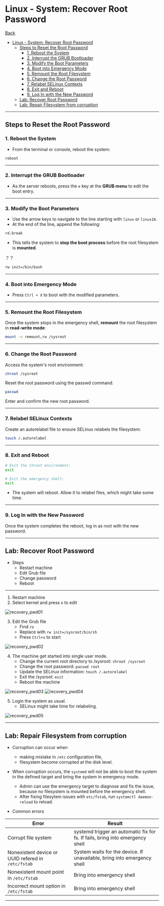 # Linux - System: Recover Root Password

[Back](../../index.md)

- [Linux - System: Recover Root Password](#linux---system-recover-root-password)
  - [Steps to Reset the Root Password](#steps-to-reset-the-root-password)
    - [1. Reboot the System](#1-reboot-the-system)
    - [2. Interrupt the GRUB Bootloader](#2-interrupt-the-grub-bootloader)
    - [3. Modify the Boot Parameters](#3-modify-the-boot-parameters)
    - [4. Boot into Emergency Mode](#4-boot-into-emergency-mode)
    - [5. Remount the Root Filesystem](#5-remount-the-root-filesystem)
    - [6. Change the Root Password](#6-change-the-root-password)
    - [7. Relabel SELinux Contexts](#7-relabel-selinux-contexts)
    - [8. Exit and Reboot](#8-exit-and-reboot)
    - [9. Log In with the New Password](#9-log-in-with-the-new-password)
  - [Lab: Recover Root Password](#lab-recover-root-password)
  - [Lab: Repair Filesystem from corruption](#lab-repair-filesystem-from-corruption)

---

## Steps to Reset the Root Password

### 1. Reboot the System

- From the terminal or console, reboot the system:

```sh
reboot
```

---

### 2. Interrupt the GRUB Bootloader

- As the server reboots, press the `e` key at the **GRUB menu** to edit the boot entry.

---

### 3. Modify the Boot Parameters

- Use the arrow keys to navigate to the line starting with `linux` or `linux16`.
- At the end of the line, append the following:

```sh
rd.break
```

- This tells the system to **stop the boot process** before the root filesystem is **mounted**.

？？

```sh
rw init=/bin/bash
```

---

### 4. Boot into Emergency Mode

- Press `Ctrl + X` to boot with the modified parameters.

---

### 5. Remount the Root Filesystem

Once the system stops in the emergency shell, **remount** the root filesystem in **read-write mode**:

```sh
mount -o remount,rw /sysroot
```

---

### 6. Change the Root Password

Access the system's root environment:

```sh
chroot /sysroot
```

Reset the root password using the passwd command:

```sh
passwd
```

Enter and confirm the new root password.

---

### 7. Relabel SELinux Contexts

Create an autorelabel file to ensure SELinux relabels the filesystem:

```sh
touch /.autorelabel
```

---

### 8. Exit and Reboot

```sh
# Exit the chroot environment:
exit

# Exit the emergency shell:
exit
```

- The system will reboot. Allow it to relabel files, which might take some time.

---

### 9. Log In with the New Password

Once the system completes the reboot, log in as root with the new password.

---

## Lab: Recover Root Password

- Steps
  - Restart machine
  - Edit Grub file
  - Change password
  - Reboot

---

1. Restart machine
2. Select kernel and press `e` to edit

![recovery_pwd01](./pic/recovery_pwd01.png)

3. Edit the Grub file
   - Find `ro`
   - Replace with `rw init=/sysroot/bin/sh`
   - Press `Ctrl+x` to start

![recovery_pwd02](./pic/recovery_pwd02.png)

4. The machine get started into single user mode.
   - Change the current root directory to /sysroot: `chroot /sysroot`
   - Change the root password: `passwd root`
   - Update the SELinux information: `touch /.autorelabel`
   - Exit the /sysroot: `exit`
   - Reboot the machine

![recovery_pwd03](./pic/recovery_pwd03.png)
![recovery_pwd04](./pic/recovery_pwd04.png)

5. Login the system as usual.
   - SELinux might take time for relabeling.

![recovery_pwd05](./pic/recovery_pwd05.png)

---

## Lab: Repair Filesystem from corruption

- Corruption can occur when

  - making mistake in `/etc` configuration file,
  - filesystem become corrupted at the disk level.

- When corruption occurs, the `systemd` will not be able to boot the system in the defined target and bring the system in emergency mode.

  - Admin can use the emergency target to diagnose and fix the issue, because no filesystem is mounted before the emergency shell.
  - After fixing filesytem issues with `etc/fstab`, run `systemctl daemon-reload` to reload.

- Common errors

| Error                                              | Result                                                                        |
| -------------------------------------------------- | ----------------------------------------------------------------------------- |
| Corrupt file system                                | systemd trigger an automatic fix for fs. If fails, bring into emergency shell |
| Nonexistent device or UUID refered in `/etc/fstab` | System waits for the device. If unavailable, bring into emergency shell       |
| Nonexistent mount point in `/etc/fstab`            | Bring into emergency shell                                                    |
| Incorrect mount option in `/etc/fstab`             | Bring into emergency shell                                                    |

---
